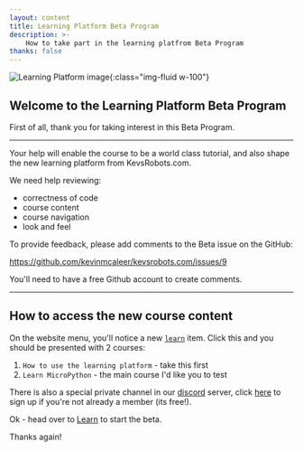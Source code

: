 ```yaml
---
layout: content
title: Learning Platform Beta Program
description: >-
    How to take part in the learning platfrom Beta Program
thanks: false
---
```


![Learning Platform image](/assets/img/learning_platform_beta.jpg){:class="img-fluid w-100"}

## Welcome to the Learning Platform Beta Program

First of all, thank you for taking interest in this Beta Program.

---

Your help will enable the course to be a world class tutorial, and also shape the new learning platform from KevsRobots.com.

We need help reviewing:

* correctness of code
* course content
* course navigation
* look and feel

To provide feedback, please add comments to the Beta issue on the GitHub:

<https://github.com/kevinmcaleer/kevsrobots.com/issues/9>

You'll need to have a free Github account to create comments.

---

## How to access the new course content

On the website menu, you'll notice a new [`learn`](/learn/) item. Click this and you should be presented with 2 courses:
1. `How to use the learning platform` - take this first
2. `Learn MicroPython` - the main course I'd like you to test

There is also a special private channel in our [discord](https://www.kevsrobots.com/discord) server, click [here](https://www.kevsrobots.com/discord) to sign up if you're not already a member (its free!).


Ok - head over to [Learn](/learn/) to start the beta.

Thanks again!